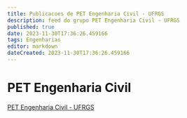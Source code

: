 ```yaml
---
title: Publicacoes de PET Engenharia Civil - UFRGS
description: feed do grupo PET Engenharia Civil - UFRGS
published: true
date: 2023-11-30T17:36:26.459166
tags: Engenharias
editor: markdown
dateCreated: 2023-11-30T17:36:26.459166
---
```


# PET Engenharia Civil
[PET Engenharia Civil - UFRGS](/grupo/48PETEngenhariaCivilUFRGS.md)